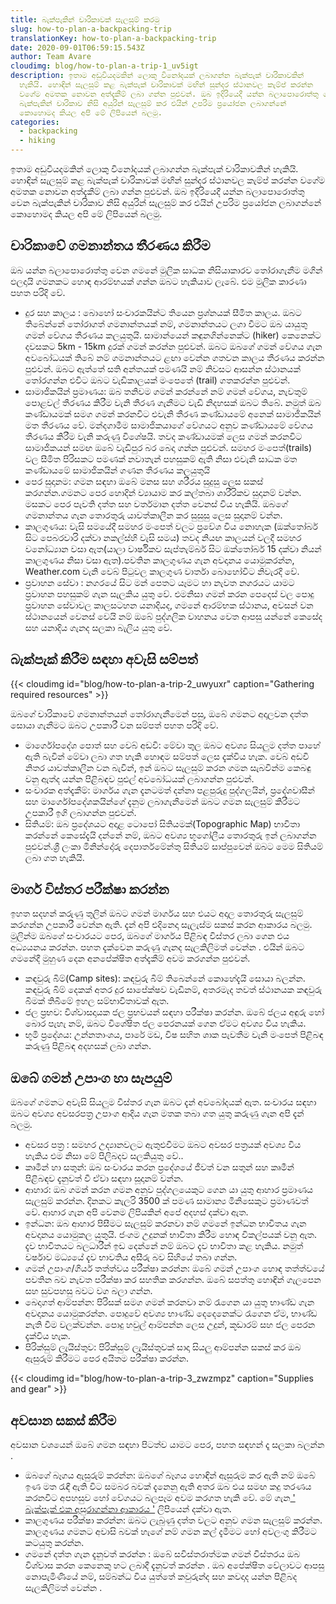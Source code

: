 ```yaml
---
title: බැක්පැකින් චාරිකාවක් සැලසුම් කරමු
slug: how-to-plan-a-backpacking-trip
translationKey: how-to-plan-a-backpacking-trip
date: 2020-09-01T06:59:15.543Z
author: Team Avare
cloudimg: blog/how-to-plan-a-trip-1_uv5igt
description: ඉතාම අඩුවියදමකින් ලොකු විනෝදයක් ලබාගන්න බැක්පැක් චාරිකාවකින්
  හැකියි. හොඳින් සැලසුම් කළ බැක්පැක් චාරිකාවක් මඟින් සුන්දර ස්ථානවල කැම්ප් කරන්න
  වගේම අමතක නොවන අත්දැකීම් ලබා ගන්න පුළුවන්. ඔබ ඉදිරියෙදී යන්න බලාපොරොත්තු වෙන
  බැක්පැකින් චාරිකාව නිසි අයුරින් සැලසුම් කර එයින් උපරිම ප්‍රයෝජන ලබාගන්නේ
  කොහොමද කියල අපි මේ ලිපියෙන් බලමු.
categories:
  - backpacking
  - hiking
---
```

ඉතාම අඩුවියදමකින් ලොකු විනෝදයක් ලබාගන්න බැක්පැක් චාරිකාවකින් හැකියි. හොඳින් සැලසුම් කළ බැක්පැක් චාරිකාවක් මඟින් සුන්දර ස්ථානවල කැම්ප් කරන්න වගේම අමතක නොවන අත්දැකීම් ලබා ගන්න පුළුවන්. ඔබ ඉදිරියෙදී යන්න බලාපොරොත්තු වෙන බැක්පැකින් චාරිකාව නිසි අයුරින් සැලසුම් කර එයින් උපරිම ප්‍රයෝජන ලබාගන්නේ කොහොමද කියල අපි මේ ලිපියෙන් බලමු.

## චාරිකාවේ ගමනාන්තය තීරණය කිරීම

ඔබ යන්න බලාපොරොත්තු වෙන ගමනේ මුලික සාධක නිසියාකාරව තෝරාගැනීම මගින් ඵලදායි ගමනකට හොඳ ආරම්භයක් ගන්න ඔබට හැකියාව ලැබේ. එම මුලික කාරණා පහත පරිදි වේ.

* දුර සහ කාලය : බොහෝ සංචාරකයින්ට තියෙන ප්‍රශ්නයක් සීමිත කාලය. ඔබට තිබේන්නේ තෝරාගත් ගමනාන්තයක් නම්, ගමනාන්තයට ලගා වීමට ඔබ යායුතු ගමන් වේගය තීරණය කලයුතුයි. සාමාන්යෙන් කඳුනගින්නෙක්ට (hiker) කෙනෙක්ට දවසකට 5km - 15km දුරක් ගමන් කරන්න පුළුවන්. ඔබට ඔබගේ ගමන් වේගය ගැන අවබෝධයක් තිබේ නම් ගමනාන්තයට  ළඟා වෙන්න ගතවන කාලය තීරණය කරන්න පුළුවන්. ඔබට ඇත්තේ සති අන්තයක් පමණයි නම් නිවසට ආසන්න ස්ථානයක් තෝරගන්න එවිට ඔබට වැඩිකාලයක් මංපෙතේ (trail) ගතකරන්න පුළුවන්.
* සාමාජිකයින් ප්‍රමාණය: ඔබ තනිවම ගමන් කරන්නේ නම් ගමන් වේගය, නැවතුම් පොළවල් තීරණය කිරීම වැනි තීරණ ගැනීමට වැඩි නිදහසක් ඔබට තිබේ. නමුත් ඔබ කණ්ඩායමක් සමග ගමන් කරනවිට එවැනි තීරණ කණ්ඩායමේ අනෙක් සාමාජිකයින් මත තීරණය වේ. මන්දගාමීම සාමාජිකයාගේ වේගයට අනුව කණ්ඩායමේ වේගය තීරණය කිරීම වැනි කරුණු විශේෂයි. තවද කණ්ඩායමක් ලෙස ගමන් කරනවිට සාමාජිකයන් සමඟ ඔබේ වැඩිපුර බර බෙදා ගන්න පුළුවන්. සමහර මංපෙත්(trails) වල සීමිත පිරිසකට පමණක් නවාතැන් පහසුකම් ඇති නිසා එවැනි සාධක මත කණ්ඩායමේ සාමාජිකයින් ගණන තීරණය කලයුතුයි
* පෙර සුදානම: ගමන සඳහා ඔබේ මනස සහ ශරීරය සුදුසු ලෙස සකස් කරගන්න.ගමනට පෙර හොදින් ව්‍යායාම කර කල්තබා ශාරීරිකව සුදානම් වන්න. මසකට පෙර පැවති දත්ත සහ වර්තමාන දත්ත වෙනස් විය හැකියි. ඔබගේ ගමනාන්තය ගැන තොරතුරු යාවත්කාලීන කර සුසුසු ලෙස සුදානම් වන්න.
* කාලගුණය: වැසි සමයේදී සමහර මංපෙත් වලට ප්‍රවේශ විය නොහැක (ඔක්තෝබර් සිට පෙබරවාරි දක්වා නකල්ස්හි වැසි සමය) තවද නියඟ කාලයන් වලදී සමහර වනෝධ්‍යාන වසා ඇත(යාලා වාර්ෂිකව සැප්තැම්බර් සිට ඔක්තෝබර් 15 දක්වා නියන් කාලගුණය නිසා වසා ඇත).පවතින කාලගුණය ගැන අවදානය යොමුකරන්න, Weather.com වැනි වෙබ් පිටුවල කාලගුණ වාර්තා බොහෝවිට නිවැරදි වේ.
* ප්‍රවාහන සේවා : නගරයේ සිට මන් පෙතට යෑමට හා නැවත නගරයට යාමට ප්‍රවාහන පහසුකම් ගැන සැලකිය යුතු වේ. එමනිසා ගමන් කරන පෙදෙස් වල පොදු ප්‍රවාහන සේවාවල කාලසටහන යනාදියද, ගමනේ ආරම්භක ස්ථානය, අවසන් වන ස්ථානයෙන් වෙනස් වෙයි නම් ඔබේ පුද්ගලික වාහනය වෙත ආපසු යන්නේ කෙසේද සහ යනාදිය ගැනද සලකා බැලිය යුතු වේ.

## බැක්පැක් කිරීම සඳහා අවැසි සම්පත්

{{< cloudimg id="blog/how-to-plan-a-trip-2_uwyuxr" caption="Gathering required resources" >}}

ඔබගේ චාරිකාවේ ගමනාන්තයන් තෝරාගැනීමෙන් පසු, ඔබේ ගමනට අදාලවන දත්ත සොයා ගැනීමට ඔබට උපකාරී වන සම්පත් පහත පරිදි වේ.

* මාර්ගෝපදේශ පොත් සහ වෙබ් අඩවි: මේවා තුල ඔබට අවශ්‍ය සියලුම දත්ත පාහේ ඇති බැවින් මේවා ලබා ගත හැකි හොඳම සම්පත් ලෙස දැක්විය හැක. වෙබ් අඩවි නිතර යාවත්කාලීන වන බැවින්, ඉන් ඔබට සැලසුම් කරන ගමන සැබවින්ම කෙබඳු වනු ඇත්ද යන්න පිළිබඳව පුළුල් අවබෝධයක් ලබාගන්න පුළුවන්.
* සංචාරක අත්දැකීම්: මාර්ගය ගැන දැනටමත් දන්නා පළපුරුදු පුද්ගලයින්, ප්‍රදේශවාසීන් සහ මාර්ගෝපදේශකයින්ගේ දැනුම ලබාගැනීමෙන් ඔබට ගමන සැලසුම් කිරීමට උපකාරී ඉගි ලබාගන්න පුළුවන්.
* සිතියම්: ඔබ ප්‍රදේශයට අදාළ ටොපෝ සිතියමක්(Topographic Map) භාවිතා කරන්නේ කෙසේදැයි දන්නේ නම්, ඔබට අවශ්‍ය භූගෝලීය තොරතුරු ඉන් ලබාගන්න පුළුවන්.ශ්‍රී ලංකා මිනින්දෝරු දෙපාර්තමේන්තු සිතියම් සාප්පුවෙන් ඔබට මෙම සිතියම් ලබා ගත හැකියි.

## මාර්ග විස්තර පරීක්ෂා කරන්න

ඉහත සදහන් කරුණු තුලින් ඔබට ගමන් මාර්ගය සහ එයට අදාල තොරතුරු සැලසුම් කරගන්න උපකාරී වෙන්න ඇති. දැන් අපි එදිනෙදා සැලැස්ම සකස් කරන ආකාරය බලමු. මුලින්ම ඔබගේ සංචාරයට පෙර, ඔබගේ මාර්ගය පිළිබඳ විස්තර ලබා ගෙන එය අධ්‍යයනය කරන්න. පහත දැක්වෙන කරුණු ගැනද සැලකිලිමත් වෙන්න . එයින් ඔබට ගමනේදී මුහුණ දෙන අනපේක්ෂිත අත්දැකීම් අවම කරගන්න පුළුවන්.

* කඳවුරු බිම්(Camp sites): කඳවුරු බිම් තිබෙන්නේ කොහේදැයි සොයා බලන්න. කඳවුරු බිම් දෙකක්  අතර දුර සාපේක්ෂව  වැඩිනම්, අතරමැද තවත් ස්ථානයක කඳවුරු බිමක් තිබීමේ ඉහල සම්භාවිතාවක් ඇත.
* ජල ප්‍රභව: විශ්වාසදායක ජල ප්‍රභවයන් සඳහා පරීක්ෂා කරන්න. ඔබේ ජලය අඳුරු හෝ බොර පැහැ නම්, ඔබට විශේෂිත ජල  පෙරනයක්  ගෙන ඒමට අවශ්‍ය විය හැකිය.
* භූමි ප්‍රදේශය: උන්නතාංශය, පාරේ මඩ, විෂ සහිත ශාක පැවතීම වැනි මංපෙත් පිළිබඳ කරුණු පිළිබඳ අදහසක් ලබා ගන්න.

## ඔබේ ගමන් උපාංග හා සැපයුම්

ඔබගේ ගමනට අවැසි සියලුම විස්තර ගැන ඔබට දැන් අවබෝදයක් ඇත. සංචාරය සඳහා ඔබට අවශ්‍ය අවසරපත්‍ර උපාංග ආදිය ගැන මතක තබා ගත යුතු කරුණු ගැන අපි දැන් බලමු.

* අවසර පත්‍ර : සමහර උද්‍යානවලට ඇතුළුවීමට ඔබට අවසර පත්‍රයක් අවශ්‍ය විය හැකිය එම නිසා මේ පිලිබදව සලකියුතු වේ..
* කෘමීන් හා සතුන්: ඔබ සංචාරය කරන ප්‍රදේශයේ ජීවත් වන සතුන් සහ කෘමීන් පිළිබඳව දැනුවත් වී ඒවා සඳහා සූදානම් වන්න.
* ආහාර: ඔබ ගමන් කරන ගමන අනුව පුද්ගලයෙකුට ගෙන යා යුතු ආහාර ප්‍රමාණය සැලසුම් කරන්න. දිනකට කැලරි 3500 ක් පමණ සාමාන්‍ය මිනිසෙකුට ප්‍රමාණවත් වේ. ආහාර ගැන අපි වෙනම ලිපියකින් අපේ අදහස් දක්වා ඇත.
* ඉන්ධන: ඔබ ආහාර පිසීමට සැලසුම් කරනවා නම් ගමනේ ඉන්ධන භාවිතය ගැන අවදානය යොමුකල යුතුයි. ජංගම උදුනක් භාවිතා කිරීම හොඳ විකල්පයක් වනු ඇත. දැව භාවිතයට බලධාරීන් ඉඩ දෙන්නේ නම් ඔබට දැව භාවිතා කළ හැකිය. නමුත් වර්ෂාව මධ්‍යයේ දැව භාවතිය අසීරු බව සිහියේ තබා ගන්න.
* ගමන් උපාංග/ගියර් තත්ත්වය පරීක්ෂා කරන්න: ඔබේ ගමන් උපාංග හොඳ තත්ත්වයේ පවතින බව නැවත පරීක්ෂා කර සහතික කරගන්න. ඔබේ සපත්තු හොඳින් ගැලපෙන සහ සුවපහසු බවට වග බලා ගන්න.
* බෙදාගත් ආම්පන්න: පිරිසක් සමග ගමන් කරනවා නම් රැගෙන යා යුතු භාණ්ඩ ගැන අවදානය යොමුකරන්න. පොදුවේ අවශ්‍ය භාණ්ඩ දෙදෙනෙක්ට රැගෙන ඒම, භාණ්ඩ නැති වීම වලක්වන්න. පොදු හවුල් ආම්පන්න ලෙස උදුන්, කූඩාරම් සහ ජල පෙරන දැක්විය හැක.
* පිරික්සුම් ලැයිස්තුව: පිරික්සුම් ලැයිස්තුවක් සාදා සියලු ආම්පන්න සකස් කර ඔබ ඇසුරුම් කිරීමට පෙර අයිතම පරීක්ෂා කරන්න.

{{< cloudimg id="blog/how-to-plan-a-trip-3_zwzmpz" caption="Supplies and gear" >}}

## අවසාන සකස් කිරීම

අවසාන වශයෙන් ඔබේ ගමන සඳහා පිටත්ව යාමට පෙර, පහත සඳහන් දෑ සලකා බලන්න .

* ඔබගේ බෑගය ඇසුරුම් කරන්න: ඔබගේ බෑගය හොඳින් ඇසුරුම කර ඇති නම් ඔබේ ඉණ මත රැඳී ඇති විට සමබර බවක් දැනෙනු ඇති අතර ඔබ එය සමඟ කදු තරණය කරනවිට අපහසුව හෝ වේගයට බලපෑම අවම කරගත හැකි වේ. මේ ගැන[ ' බැක්පැක් එක අසුරාගන්නා ආකාරය  '](https://apiavare.blog/si/article/how-to-pack-your-backpack-properly-for-a-hike/) ලිපියෙන් දක්වා ඇත.
* කාලගුණය පරීක්ෂා කරන්න: ඔබට ලැබුණු දත්ත වලට අනුව ගමන සැලසුම් කරන්න. කාලගුණය ගමනට අවාසි බවක් හැගේ නම් ගමන කල් දැමීමට හෝ අවලංගු කිරීමට කටයුතු කරන්න.
* ගමනේ දත්ත ගැන දැනුවත් කරන්න : ඔබේ සවිස්තරාත්මක ගමන් විස්තරය ඔබ විශ්වාස කරන කෙනෙකු හට ලබාදී දැනුවත් කරන්න . ඔබ අපේක්ෂිත වේලාවට ආපසු නොපැමිණියේ නම්, සම්බන්ධ විය යුත්තේ කවුරුන්ද සහ කවදාද යන්න පිළිබද සැලකිලිමත් වෙන්න .